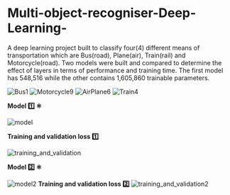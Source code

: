 # Multi-object-recogniser-Deep-Learning-
A deep learning project built to classify four(4) different means of transportation which are Bus(road), Plane(air), Train(rail) and  Motorcycle(road).
Two models were built and compared to determine the effect of layers in terms of performance and training time. The first model has  548,516 while the other contains 1,605,860 trainable parameters.

![Bus1](https://user-images.githubusercontent.com/72225471/171467327-9a9716e5-3ade-4734-9334-403858f30173.jpg)
![Motorcycle9](https://user-images.githubusercontent.com/72225471/171467411-3f7d41a2-47a3-4b5f-940e-8a5838637195.jpg)
![AirPlane6](https://user-images.githubusercontent.com/72225471/171469467-0a0e4077-0ff0-4c39-8877-ab9baf3828a9.jpg)
![Train4](https://user-images.githubusercontent.com/72225471/171467570-acd5518d-4331-4bd8-ad4f-fdf79b4f10c1.jpg)

**Model :one: :atom_symbol:**

![model](https://user-images.githubusercontent.com/72225471/171448004-513e0157-7efe-44aa-a7df-debecf442974.png)

**Training and validation loss :one:**

![training_and_validation](https://user-images.githubusercontent.com/72225471/171448102-991484f9-87fe-4873-99c9-ba1d91474a62.png)

**Model :two: :atom_symbol:**

![model2](https://user-images.githubusercontent.com/72225471/171448149-68cfc6d5-e00c-4690-a62b-afbeb5f03ec1.png)
**Training and validation loss 2️⃣**
![training_and_validation2](https://user-images.githubusercontent.com/72225471/171448177-8624840c-ae74-4814-a44c-86bd52871b53.png)



